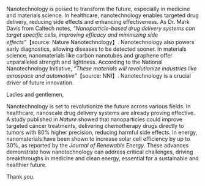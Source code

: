 

Nanotechnology is poised to transform the future, especially in medicine and materials science. In healthcare, nanotechnology enables targeted drug delivery, reducing side effects and enhancing effectiveness. As Dr. Mark Davis from Caltech notes, *“Nanoparticle-based drug delivery systems can target specific cells, improving efficacy and minimizing side effects”*【source: Nature Nanotechnology】. Nanotechnology also powers early diagnostics, allowing diseases to be detected sooner. In materials science, nanomaterials like carbon nanotubes and graphene offer unparalleled strength and lightness. According to the National Nanotechnology Initiative, *“These materials will revolutionize industries like aerospace and automotive”*【source: NNI】. Nanotechnology is a crucial driver of future innovation.


Ladies and gentlemen,

Nanotechnology is set to revolutionize the future across various fields. In healthcare, nanoscale drug delivery systems are already proving effective. A study published in *Nature* showed that nanoparticles could improve targeted cancer treatments, delivering chemotherapy drugs directly to tumors with 80% higher precision, reducing harmful side effects. In energy, nanomaterials have been shown to increase solar cell efficiency by up to 30%, as reported by the *Journal of Renewable Energy*. These advances demonstrate how nanotechnology can address critical challenges, driving breakthroughs in medicine and clean energy, essential for a sustainable and healthier future.

Thank you.